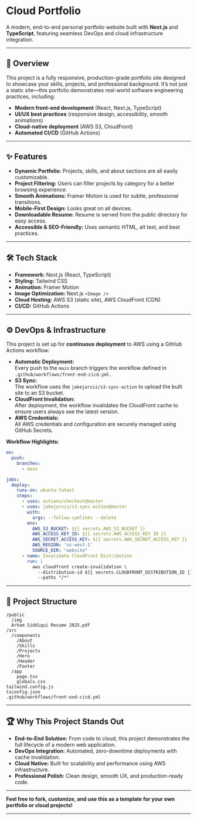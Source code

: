 # Cloud Portfolio

A modern, end-to-end personal portfolio website built with **Next.js** and **TypeScript**, featuring seamless DevOps and cloud infrastructure integration.

---

## 🚀 Overview

This project is a fully responsive, production-grade portfolio site designed to showcase your skills, projects, and professional background. It’s not just a static site—this portfolio demonstrates real-world software engineering practices, including:

- **Modern front-end development** (React, Next.js, TypeScript)
- **UI/UX best practices** (responsive design, accessibility, smooth animations)
- **Cloud-native deployment** (AWS S3, CloudFront)
- **Automated CI/CD** (GitHub Actions)

---

## ✨ Features

- **Dynamic Portfolio:** Projects, skills, and about sections are all easily customizable.
- **Project Filtering:** Users can filter projects by category for a better browsing experience.
- **Smooth Animations:** Framer Motion is used for subtle, professional transitions.
- **Mobile-First Design:** Looks great on all devices.
- **Downloadable Resume:** Resume is served from the public directory for easy access.
- **Accessible & SEO-Friendly:** Uses semantic HTML, alt text, and best practices.

---

## 🛠️ Tech Stack

- **Framework:** Next.js (React, TypeScript)
- **Styling:** Tailwind CSS
- **Animation:** Framer Motion
- **Image Optimization:** Next.js `<Image />`
- **Cloud Hosting:** AWS S3 (static site), AWS CloudFront (CDN)
- **CI/CD:** GitHub Actions

---

## ⚙️ DevOps & Infrastructure

This project is set up for **continuous deployment** to AWS using a GitHub Actions workflow:

- **Automatic Deployment:**  
  Every push to the `main` branch triggers the workflow defined in `.github/workflows/front-end-cicd.yml`.
- **S3 Sync:**  
  The workflow uses the `jakejarvis/s3-sync-action` to upload the built site to an S3 bucket.
- **CloudFront Invalidation:**  
  After deployment, the workflow invalidates the CloudFront cache to ensure users always see the latest version.
- **AWS Credentials:**  
  All AWS credentials and configuration are securely managed using GitHub Secrets.

**Workflow Highlights:**
```yaml
on:
  push:
    branches:
      - main

jobs:
  deploy:
    runs-on: ubuntu-latest
    steps:
      - uses: actions/checkout@master
      - uses: jakejarvis/s3-sync-action@master
        with:
          args: --follow-symlinks --delete
        env:
          AWS_S3_BUCKET: ${{ secrets.AWS_S3_BUCKET }}
          AWS_ACCESS_KEY_ID: ${{ secrets.AWS_ACCESS_KEY_ID }}
          AWS_SECRET_ACCESS_KEY: ${{ secrets.AWS_SECRET_ACCESS_KEY }}
          AWS_REGION: 'us-west-1'
          SOURCE_DIR: "website"
      - name: Invalidate CloudFront Distribution
        run: |
          aws cloudfront create-invalidation \
            --distribution-id ${{ secrets.CLOUDFRONT_DISTRIBUTION_ID }} \
            --paths "/*"
```

---

## 📁 Project Structure

```
/public
  /img
  Arham Siddiqui Resume 2025.pdf
/src
  /components
    /About
    /Skills
    /Projects
    /Hero
    /Header
    /Footer
  /app
    page.tsx
    globals.css
tailwind.config.js
tsconfig.json
.github/workflows/front-end-cicd.yml
```

---


## 🏆 Why This Project Stands Out

- **End-to-End Solution:** From code to cloud, this project demonstrates the full lifecycle of a modern web application.
- **DevOps Integration:** Automated, zero-downtime deployments with cache invalidation.
- **Cloud Native:** Built for scalability and performance using AWS infrastructure.
- **Professional Polish:** Clean design, smooth UX, and production-ready code.

---

**Feel free to fork, customize, and use this as a template for your own portfolio or cloud projects!**

---
